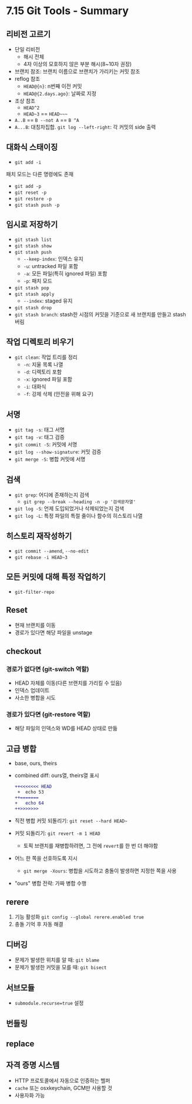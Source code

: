 # 7.15 Git Tools - Summary

## 리비전 고르기

- 단일 리비전
  - 해시 전체
  - 4자 이상의 모호하지 않은 부분 해시(8~10자 권장)
- 브랜치 참조: 브랜치 이름으로 브랜치가 가리키는 커밋 참조
- reflog 참조
  - `HEAD@{n}`: n번째 이전 커밋
  - `HEAD@{2.days.ago}`: 날짜로 지정
- 조상 참조
  - `HEAD^2`
  - `HEAD~3` == `HEAD~~~`
- `A..B` == `B --not A` == `B ^A`
- `A...B`: 대칭차집합. `git log --left-right`: 각 커밋의 side 출력

## 대화식 스태이징

- `git add -i`

패치 모드는 다른 명령에도 존재

- `git add -p`
- `git reset -p`
- `git restore -p`
- `git stash push -p`

## 임시로 저장하기

- `git stash list`
- `git stash show`
- `git stash push`
  - `--keep-index`: 인덱스 유지
  - `-u`: untracked 파일 포함
  - `-a`: 모든 파일(특히 ignored 파일) 포함
  - `-p`: 패치 모드
- `git stash pop`
- `git stash apply`
  - `--index`: staged 유지
- `git stash drop`
- `git stash branch`: stash한 시점의 커밋을 기준으로 새 브랜치를 만들고 stash 버림

## 작업 디렉토리 비우기

- `git clean`: 작업 트리를 정리
  - `-n`: 지울 목록 나열
  - `-d`: 디렉토리 포함
  - `-x`: ignored 파일 포함
  - `-i`: 대화식
  - `-f`: 강제 삭제 (안전을 위해 요구)

## 서명

- `git tag -s`: 태그 서명
- `git tag -v`: 태그 검증
- `git commit -S`: 커밋에 서명
- `git log --show-signature`: 커밋 검증
- `git merge -S`: 병합 커밋에 서명

## 검색

- `git grep`: 어디에 존재하는지 검색
  - `git grep --break --heading -n -p '검색문자열'`
- `git log -S`: 언제 도입되었거나 삭제되었는지 검색
- `git log -L`: 특정 파일의 특절 줄이나 함수의 히스토리 나열

## 히스토리 재작성하기

- `git commit --amend`, `--no-edit`
- `git rebase -i HEAD~3`

## 모든 커밋에 대해 특정 작업하기

- `git-filter-repo`

## Reset

- 현재 브랜치를 이동
- 경로가 있다면 해당 파일을 unstage

## checkout

### 경로가 없다면 (git-switch 역할)

- HEAD 자체를 이동(다른 브랜치를 가리킬 수 있음)
- 인덱스 업데이트
- 사소한 병합을 시도

### 경로가 있다면 (git-restore 역할)

- 해당 파일의 인덱스와 WD를 HEAD 상태로 만듦

## 고급 병합

- base, ours, theirs
- combined diff: ours열, theirs열 표시

  ```diff
  ++<<<<<<< HEAD
   +  echo 53
  ++=======
  +   echo 64
  ++>>>>>>>
  ```

- 직전 병합 커밋 되돌리기: `git reset --hard HEAD~`
- 커밋 되돌리기: `git revert -m 1 HEAD`

  - 토픽 브랜치를 재병합하려면, 그 전에 `revert`를 한 번 더 해야함

- 어느 한 쪽을 선호하도록 지시
  - `git merge -Xours`: 병합을 시도하고 충돌이 발생하면 지정한 쪽을 사용
- "ours" 병합 전략: 가짜 병합 수행

## rerere

1. 기능 활성화 `git config --global rerere.enabled true`
2. 충돌 기억 후 자동 해결

## 디버깅

- 문제가 발생한 위치를 알 때: `git blame`
- 문제가 발생한 커밋을 모를 때: `git bisect`

## 서브모듈

- `submodule.recurse=true` 설정

## 번들링

## replace

## 자격 증명 시스템

- HTTP 프로토콜에서 자동으로 인증하는 헬퍼
- `cache` 또는 osxkeychain, GCM만 사용할 것
- 사용자화 가능
